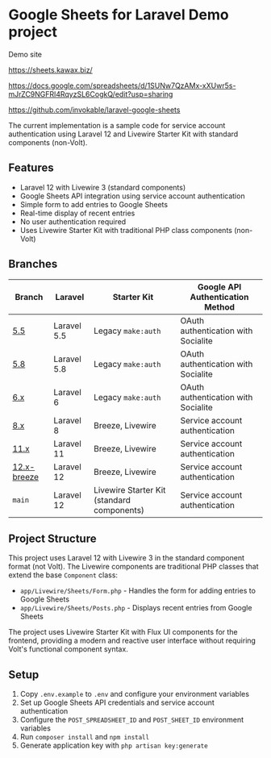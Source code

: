 # Google Sheets for Laravel Demo project

Demo site

https://sheets.kawax.biz/

https://docs.google.com/spreadsheets/d/1SUNw7QzAMx-xXUwr5s-mJrZC9NGFRl4RqyzSL6CogkQ/edit?usp=sharing

https://github.com/invokable/laravel-google-sheets

The current implementation is a sample code for service account authentication using Laravel 12 and Livewire Starter Kit with standard components (non-Volt).

## Features

- Laravel 12 with Livewire 3 (standard components)
- Google Sheets API integration using service account authentication
- Simple form to add entries to Google Sheets
- Real-time display of recent entries
- No user authentication required
- Uses Livewire Starter Kit with traditional PHP class components (non-Volt)

## Branches
| Branch                                                                             | Laravel     | Starter Kit                                | Google API Authentication Method    |
|------------------------------------------------------------------------------------|-------------|--------------------------------------------|-------------------------------------|
| [5.5](https://github.com/invokable/google-sheets-project/tree/5.5)                 | Laravel 5.5 | Legacy `make:auth`                         | OAuth authentication with Socialite |
| [5.8](https://github.com/invokable/google-sheets-project/tree/5.8)                 | Laravel 5.8 | Legacy `make:auth`                         | OAuth authentication with Socialite |
| [6.x](https://github.com/invokable/google-sheets-project/tree/6.x)                 | Laravel 6   | Legacy `make:auth`                         | OAuth authentication with Socialite |
| [8.x](https://github.com/invokable/google-sheets-project/tree/8.x)                 | Laravel 8   | Breeze, Livewire                           | Service account authentication      |
| [11.x](https://github.com/invokable/google-sheets-project/tree/11.x)               | Laravel 11  | Breeze, Livewire                           | Service account authentication      |
| [12.x-breeze](https://github.com/invokable/google-sheets-project/tree/12.x-breeze) | Laravel 12  | Breeze, Livewire                           | Service account authentication      |
| `main`                                                                             | Laravel 12  | Livewire Starter Kit (standard components) | Service account authentication      |

## Project Structure

This project uses Laravel 12 with Livewire 3 in the standard component format (not Volt). The Livewire components are traditional PHP classes that extend the base `Component` class:

- `app/Livewire/Sheets/Form.php` - Handles the form for adding entries to Google Sheets
- `app/Livewire/Sheets/Posts.php` - Displays recent entries from Google Sheets

The project uses Livewire Starter Kit with Flux UI components for the frontend, providing a modern and reactive user interface without requiring Volt's functional component syntax.

## Setup

1. Copy `.env.example` to `.env` and configure your environment variables
2. Set up Google Sheets API credentials and service account authentication
3. Configure the `POST_SPREADSHEET_ID` and `POST_SHEET_ID` environment variables
4. Run `composer install` and `npm install`
5. Generate application key with `php artisan key:generate`
